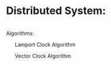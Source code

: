 <html>
<body><h1> Distributed System:</h1><br>
Algorithms:<br>
<ul> Lamport Clock Algorithm</ul>
<ul>Vector Clock Algorithm</ul>
</body>
</html>